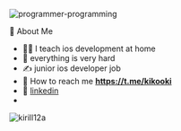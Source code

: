 ![programmer-programming](https://user-images.githubusercontent.com/45273279/168445585-ce15b33e-f945-4919-9f0a-0b95e7f5b26f.gif)


👾  About Me
   - 🧑‍💻  I teach ios development at home
   - 🌱  everything is very hard
   - ✍️  junior ios developer job
   - 💬 How to reach me **https://t.me/kikooki**
   - 💼  [linkedin](https://www.linkedin.com/in/kirill-drozdov-7ba685227/) 
   - 
<p><img align="center" src="https://github-readme-streak-stats.herokuapp.com/?user=kirill12a&" alt="kirill12a" /></p>
